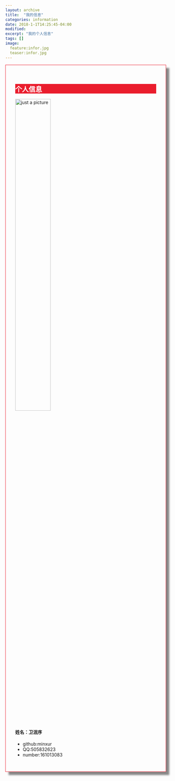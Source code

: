 ```yaml
---
layout: archive
title:  "我的信息"
categories: information
date: 2018-1-1T14:25:45-04:00
modified:
excerpt: "我的个人信息"
tags: []
image: 
  feature:infor.jpg
  teaser:infor.jpg
---
```


<div class="row img-rounded" style="padding:30px; box-shadow: 10px 10px 5px #888888; border: 1px solid #EA1D2D;">
<div class="row">		 
<div class="col-md-12">
<div style="background: #EA1D2D; color:white" class="btn" markdown="1">

## 个人信息

</div>
</div>

<div class="row">
<div class="col-md-3">



<img src="https://minxur.github.io/images/infor.jpg" alt="just a picture" style="width: 50%" type="image/jpg">
</div>
<div class="col-md-9" markdown="1">

#### 姓名：卫泯序
- github:minxur
- QQ:505832623
- number:161013083

</div>
</div>
